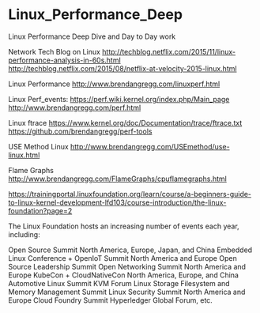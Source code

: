 # Linux_Performance_Deep
Linux Performance Deep Dive and Day to Day work


Network Tech Blog on Linux
http://techblog.netflix.com/2015/11/linux-performance-analysis-in-60s.html
http://techblog.netflix.com/2015/08/netflix-at-velocity-2015-linux.html

Linux Performance
http://www.brendangregg.com/linuxperf.html

Linux Perf_events:
https://perf.wiki.kernel.org/index.php/Main_page
http://www.brendangregg.com/perf.html

Linux ftrace
https://www.kernel.org/doc/Documentation/trace/ftrace.txt
https://github.com/brendangregg/perf-tools

USE Method Linux
http://www.brendangregg.com/USEmethod/use-linux.html

Flame Graphs
http://www.brendangregg.com/FlameGraphs/cpuflamegraphs.html

https://trainingportal.linuxfoundation.org/learn/course/a-beginners-guide-to-linux-kernel-development-lfd103/course-introduction/the-linux-foundation?page=2

The Linux Foundation hosts an increasing number of events each year, including:

Open Source Summit North America, Europe, Japan, and China
Embedded Linux Conference + OpenIoT Summit North America and Europe
Open Source Leadership Summit
Open Networking Summit North America and Europe
KubeCon + CloudNativeCon North America, Europe, and China
Automotive Linux Summit
KVM Forum
Linux Storage Filesystem and Memory Management Summit
Linux Security Summit North America and Europe
Cloud Foundry Summit
Hyperledger Global Forum, etc.
